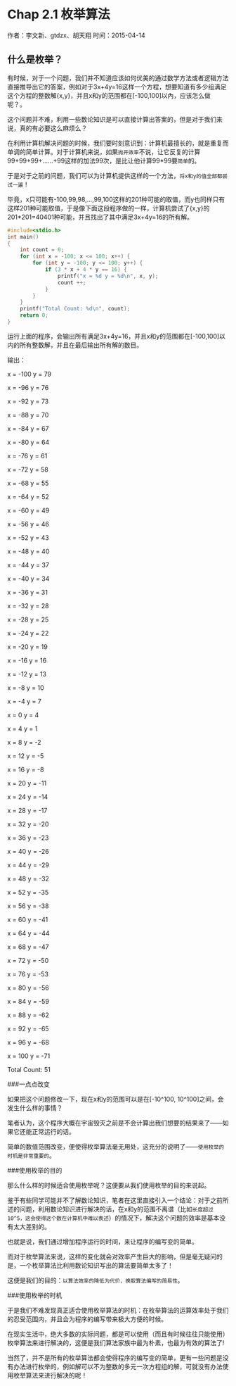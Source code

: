 Chap 2.1 枚举算法
==================
作者：李文新、gtdzx、胡天翔
时间：2015-04-14

什么是枚举？
--------------

有时候，对于一个问题，我们并不知道应该如何优美的通过数学方法或者逻辑方法直接推导出它的答案，例如对于3x+4y=16这样一个方程，想要知道有多少组满足这个方程的整数解{x,y}，并且x和y的范围都在[-100,100]以內，应该怎么做呢？。

这个问题并不难，利用一些数论知识是可以直接计算出答案的，但是对于我们来说，真的有必要这么麻烦么？

在利用计算机解决问题的时候，我们要时刻意识到：计算机最擅长的，就是重复而单调的简单计算。对于计算机来说，如果```抛开效率```不说，让它反复的计算99+99+99+……+99这样的加法99次，是比让他计算99*99要```简单```的。

于是对于之前的问题，我们可以为计算机提供这样的一个方法，```将x和y的值全部都尝试一遍```！

毕竟，x只可能有-100,99,98,...,99,100这样的201种可能的取值，而y也同样只有这样201种可能取值，于是像下面这段程序做的一样，计算机尝试了{x,y}的201*201=40401种可能，并且找出了其中满足3x+4y=16的所有解。

```cpp
#include<stdio.h>
int main()
{
    int count = 0;
    for (int x = -100; x <= 100; x++) {
        for (int y = -100; y <= 100; y++) {
            if (3 * x + 4 * y == 16) {
                printf("x = %d y = %d\n", x, y);
                count ++;
            }
        }
    }
    printf("Total Count: %d\n", count);
    return 0;
}
```

运行上面的程序，会输出所有满足3x+4y=16，并且x和y的范围都在[-100,100]以内的所有整数解，并且在最后输出所有解的数目。

输出： 

x = -100 y = 79

x = -96 y = 76

x = -92 y = 73

x = -88 y = 70

x = -84 y = 67

x = -80 y = 64

x = -76 y = 61

x = -72 y = 58

x = -68 y = 55

x = -64 y = 52

x = -60 y = 49

x = -56 y = 46

x = -52 y = 43

x = -48 y = 40

x = -44 y = 37

x = -40 y = 34

x = -36 y = 31

x = -32 y = 28

x = -28 y = 25

x = -24 y = 22

x = -20 y = 19

x = -16 y = 16

x = -12 y = 13

x = -8 y = 10

x = -4 y = 7

x = 0 y = 4

x = 4 y = 1

x = 8 y = -2

x = 12 y = -5

x = 16 y = -8

x = 20 y = -11

x = 24 y = -14

x = 28 y = -17

x = 32 y = -20

x = 36 y = -23

x = 40 y = -26

x = 44 y = -29

x = 48 y = -32

x = 52 y = -35

x = 56 y = -38

x = 60 y = -41

x = 64 y = -44

x = 68 y = -47

x = 72 y = -50

x = 76 y = -53

x = 80 y = -56

x = 84 y = -59

x = 88 y = -62

x = 92 y = -65

x = 96 y = -68

x = 100 y = -71

Total Count: 51

###一点点改变

如果把这个问题修改一下，现在x和y的范围可以是在[-10^100, 10^100]之间，会发生什么样的事情？

笔者认为，这个程序大概在宇宙毁灭之前是不会计算出我们想要的结果来了——如果它还能正常运行的话。

简单的数值范围改变，便使得枚举算法毫无用处，这充分的说明了——```使用枚举的时机是非常重要的```。

###使用枚举的目的

那么什么样的时候适合使用枚举呢？这便要从我们使用枚举的目的来说起。

鉴于有些同学可能并不了解数论知识，笔者在这里直接引入一个结论：对于之前所述的问题，利用数论知识进行解决的话，在x和y的范围不离谱（比如```长度超过10^5，这会使得这个数在计算机中难以表述```）的情况下，解决这个问题的效率是基本没有太大差别的。

也就是说，我们通过增加程序运行的时间，来让程序的编写变的简单。

而对于枚举算法来说，这样的变化就会对效率产生巨大的影响，但是毫无疑问的是，一个枚举算法比利用数论知识写出的算法要简单太多了！

这便是我们的目的：```以算法效率的降低为代价，换取算法编写的简易性```。

###使用枚举的时机

于是我们不难发现真正适合使用枚举算法的时机：在枚举算法的运算效率处于我们的忍受范围内，并且会为程序的编写带来极大方便的时候。

在现实生活中，绝大多数的实际问题，都是可以使用（而且有时候往往只能使用）枚举算法来进行解决的，这便是我们算法家族中最为朴素，也最为有效的算法了!

当然了，并不是所有的枚举算法都会使得程序的编写变的简单，更有一些问题是没有办法进行枚举的，例如解可以不为整数的多元一次方程组的解，可就没有办法使用枚举算法来进行解决的呢！

